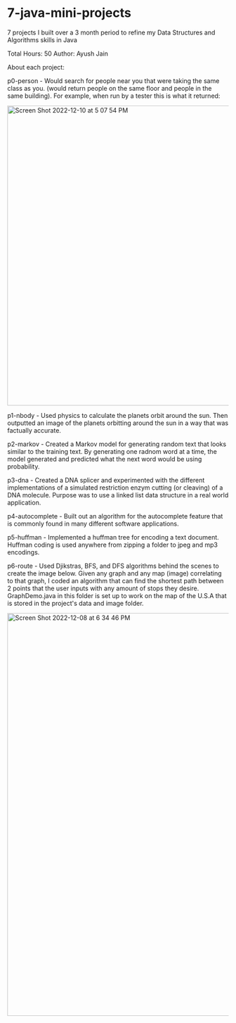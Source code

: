 # 7-java-mini-projects
7 projects I built over a 3 month period to refine my Data Structures and Algorithms skills in Java

Total Hours: 50 
Author: Ayush Jain 

About each project:

p0-person - Would search for people near you that were taking the same class as you. (would return people on the same floor and people in the same building). For example, when run by a tester this is what it returned: 

<img width="682" alt="Screen Shot 2022-12-10 at 5 07 54 PM" src="https://user-images.githubusercontent.com/88155816/206877103-c653e51c-60bc-43b7-875a-40eb83028aa3.png">

p1-nbody - Used physics to calculate the planets orbit around the sun. Then outputted an image of the planets orbitting around the sun in a way that was factually accurate. 

p2-markov - Created a Markov model for generating random text that looks similar to the training text. By generating one radnom word at a time, the model generated and predicted what the next word would be using probability.

p3-dna - Created a DNA splicer and experimented with the different implementations of a simulated restriction enzym cutting (or cleaving) of a DNA molecule. Purpose was to use a linked list data structure in a real world application. 

p4-autocomplete - Built out an algorithm for the autocomplete feature that is commonly found in many different software applications. 

p5-huffman - Implemented a huffman tree for encoding a text document. Huffman coding is used anywhere from zipping a folder to jpeg and mp3 encodings. 

p6-route - Used Djikstras, BFS, and DFS algorithms behind the scenes to create the image below. Given any graph and any map (image) correlating to that graph, I coded an algorithm that can find the shortest path between 2 points that the user inputs with any amount of stops they desire. GraphDemo.java in this folder is set up to work on the map of the U.S.A that is stored in the project's data and image folder. 

<img width="916" alt="Screen Shot 2022-12-08 at 6 34 46 PM" src="https://user-images.githubusercontent.com/88155816/206877372-bff02379-a1a9-4359-994c-7cbe5c51ed55.png">
